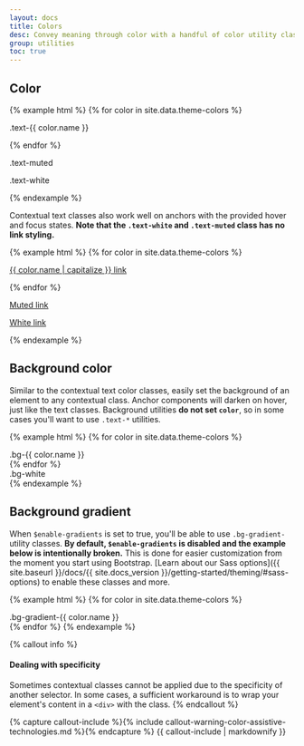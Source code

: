 ```yaml
---
layout: docs
title: Colors
desc: Convey meaning through color with a handful of color utility classes. Includes support for styling links with hover states, too.
group: utilities
toc: true
---
```


## Color

{% example html %}
{% for color in site.data.theme-colors %}
<p class="text-{{ color.name }}{% if color.name == "light" %} bg-dark{% endif %}">.text-{{ color.name }}</p>{% endfor %}
<p class="text-muted">.text-muted</p>
<p class="text-white bg-dark">.text-white</p>
{% endexample %}

Contextual text classes also work well on anchors with the provided hover and focus states. **Note that the `.text-white` and `.text-muted` class has no link styling.**

{% example html %}
{% for color in site.data.theme-colors %}
<p><a href="#" class="text-{{ color.name }}{% if color.name == "light" %} bg-dark{% endif %}">{{ color.name | capitalize }} link</a></p>{% endfor %}
<p><a href="#" class="text-muted">Muted link</a></p>
<p><a href="#" class="text-white bg-dark">White link</a></p>
{% endexample %}

## Background color

Similar to the contextual text color classes, easily set the background of an element to any contextual class. Anchor components will darken on hover, just like the text classes. Background utilities **do not set `color`**, so in some cases you'll want to use `.text-*` utilities.

{% example html %}
{% for color in site.data.theme-colors %}
<div class="p-3 mb-2 bg-{{ color.name }} {% if color.name == "light" or color.name == "warning" %}text-dark{% else %}text-white{% endif %}">.bg-{{ color.name }}</div>{% endfor %}
<div class="p-3 mb-2 bg-white text-dark">.bg-white</div>
{% endexample %}

## Background gradient

When `$enable-gradients` is set to true, you'll be able to use `.bg-gradient-` utility classes. **By default, `$enable-gradients` is disabled and the example below is intentionally broken.** This is done for easier customization from the moment you start using Bootstrap. [Learn about our Sass options]({{ site.baseurl }}/docs/{{ site.docs_version }}/getting-started/theming/#sass-options) to enable these classes and more.

{% example html %}
{% for color in site.data.theme-colors %}
<div class="p-3 mb-2 bg-gradient-{{ color.name }} {% if color.name == "light" or color.name == "warning" %}text-dark{% else %}text-white{% endif %}">.bg-gradient-{{ color.name }}</div>{% endfor %}
{% endexample %}

{% callout info %}
#### Dealing with specificity

Sometimes contextual classes cannot be applied due to the specificity of another selector. In some cases, a sufficient workaround is to wrap your element's content in a `<div>` with the class.
{% endcallout %}

{% capture callout-include %}{% include callout-warning-color-assistive-technologies.md %}{% endcapture %}
{{ callout-include | markdownify }}
